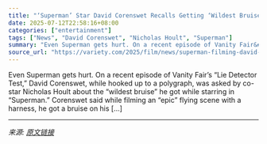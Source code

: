 ```yaml
---
title: "‘Superman’ Star David Corenswet Recalls Getting ‘Wildest Bruise’ on His Groin During ‘Epic’ Flying Scene: ‘There’s Footage From Filming’"
date: 2025-07-12T22:58:16+08:00
categories: ["entertainment"]
tags: ["News", "David Corenswet", "Nicholas Hoult", "Superman"]
summary: "Even Superman gets hurt. On a recent episode of Vanity Fair&#8217;s &#8220;Lie Detector Test,&#8221; David Corenswet, while hooked up to a polygraph, was asked by co-star Nicholas Hoult about the &#82"
source_url: "https://variety.com/2025/film/news/superman-filming-david-corenswet-groin-injury-1236458936/"
---
```


Even Superman gets hurt. On a recent episode of Vanity Fair&#8217;s &#8220;Lie Detector Test,&#8221; David Corenswet, while hooked up to a polygraph, was asked by co-star Nicholas Hoult about the &#8220;wildest bruise&#8221; he got while starring in &#8220;Superman.&#8221; Corenswet said while filming an &#8220;epic&#8221; flying scene with a harness, he got a bruise on his [&#8230;]

---

*来源: [原文链接](https://variety.com/2025/film/news/superman-filming-david-corenswet-groin-injury-1236458936/)*
